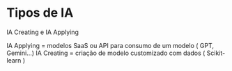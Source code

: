 # Tipos de IA

IA Creating e IA Applying

IA Applying = modelos SaaS ou API para consumo de um modelo ( GPT, Gemini...)
IA Creating = criação de modelo customizado com dados ( Scikit-learn )